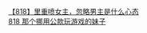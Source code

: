 [【818】里重喷女主，忽略男主是什么心态](http://tieba.baidu.com/p/2329185708?see_lz=1&pn=)   
[818 那个挪用公款玩游戏的妹子](http://tieba.baidu.com/p/2328774356?see_lz=1&pn=)   
